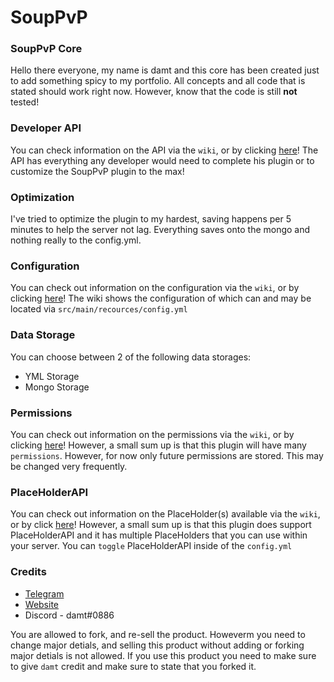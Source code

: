 # SoupPvP

### SoupPvP Core
Hello there everyone, my name is damt and this core has been created just to add something spicy to my portfolio. All concepts and all code that is stated should work right now. 
However, know that the code is still **not** tested!

### Developer API
You can check information on the API via the ``wiki``, or by clicking [here](https://github.com/therealdamt/SoupPvP/wiki/API)! The API has everything any developer would need to complete his plugin or to customize the SoupPvP plugin to the max!

### Optimization
I've tried to optimize the plugin to my hardest, saving happens per 5 minutes to help the server not lag. Everything saves onto the mongo and nothing really to the config.yml.

### Configuration
You can check out information on the configuration via the ``wiki``, or by clicking [here](https://github.com/therealdamt/SoupPvP/wiki/Configuration)! The wiki shows the configuration of which can and may be located via ``src/main/recources/config.yml``

### Data Storage
You can choose between 2 of the following data storages:
* YML Storage
* Mongo Storage

### Permissions
You can check out information on the permissions via the ``wiki``, or by clicking [here](https://github.com/therealdamt/SoupPvP/wiki/Permissions)! However, a small sum up is that this plugin will have many ``permissions``. However, for now only future permissions are stored. This may be changed very frequently.

### PlaceHolderAPI
You can check out information on the PlaceHolder(s) available via the ``wiki``, or by click [here](https://github.com/therealdamt/SoupPvP/wiki/PlaceHolder(s))! However, a small sum up is that this plugin does support PlaceHolderAPI and it has multiple PlaceHolders that you can use within your server. You can ``toggle`` PlaceHolderAPI inside of the ``config.yml``

### Credits

* [Telegram](https://t.me/therealdamt)
* [Website](https://damt.xyz)
* Discord - damt#0886

You are allowed to fork, and re-sell the product. Howeverm you need to change major detials, and selling this product without adding or forking major detials is not allowed. If you use this product you need to make sure to give ``damt`` credit and make sure to state that you forked it.
